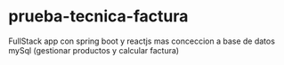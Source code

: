 # prueba-tecnica-factura
FullStack app con spring boot y reactjs mas conceccion a base de datos mySql (gestionar productos y calcular factura)
